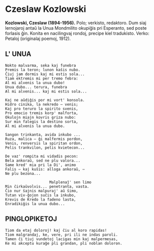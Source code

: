 # Czeslaw Kozlowski
**Kozlowski, Czeslaw (1894-1956).** Polo; verkisto, redaktoro. Dum siaj lernojaroj antaŭ la Unua Mondmilito okupiĝis pri Esperanto, sed poste forlasis ĝin. Konita en nacilingvaj rondoj, precipe kiel tradukisto. Verko: Petaloj (originalaj poemoj, 1912).

## L' UNUA

    Nokto malvarma, seka kaj funebra
    Premis la teron; lunon kaŝis nubo.
    Ĉiuj jam dormis kaj mi estis sola...
    Tiam ektremis mi per tremo febra:
    Al mi alvenis la unua dubo!
    Unua dubo... terura, funebra
    Al mi alvenis... kaj mi estis sola...

    Kaj ne aŭdiĝis por mi vort' konsola.
    Hidro cinika, la nekredo — venis;
    Kaj pro teruro la spirito svenis,
    Pro emocio tremis korp' malforta,
    Okulojn miajn kovris griza nubo:
    Sur min falegis la destino sorta,
    Al mi alvenis la unua dubo.

    Sangon trinkanta, avida inkubo ...
    Ruza, malica — ĝi malfermis pordon,
    Venis, renversis la spiritan ordon,
    Pelis trankvilon, pelis kvietecon...

    De vaz' rompita mi vidadis pecon:
    Bela ankoraŭ, sed ne plu valora...
    Same kred' mia pri la Di', animo
    Falis — kaj kuŝis: alloga ankoraŭ, —
    Ne plu bezona...

                        Malplenaĵ' sen limo
    Min ĉirkaŭvolvis... penetranta, vasta.
    Ĉio nur ŝajnis malpuraj' aŭ ŝimo,
    Tutan viv-ĝojon suĉis la inkubo,
    Krevis de Kredo la fadeno lasta,
    Enradikiĝis la unua dubo...

## PINGLOPIKETOJ

    Tiom da etaj doloroj! kaj ĉiu al koro rapidas!
    Tiom malgrandaj, ke, vere, pri ili ne indas paroli.
    Tamen ĉi tiuj vundetoj lacigas min kaj malpermesas,
    Ke mi akceptu kuraĝe pli grandan, pli noblan doloron.
